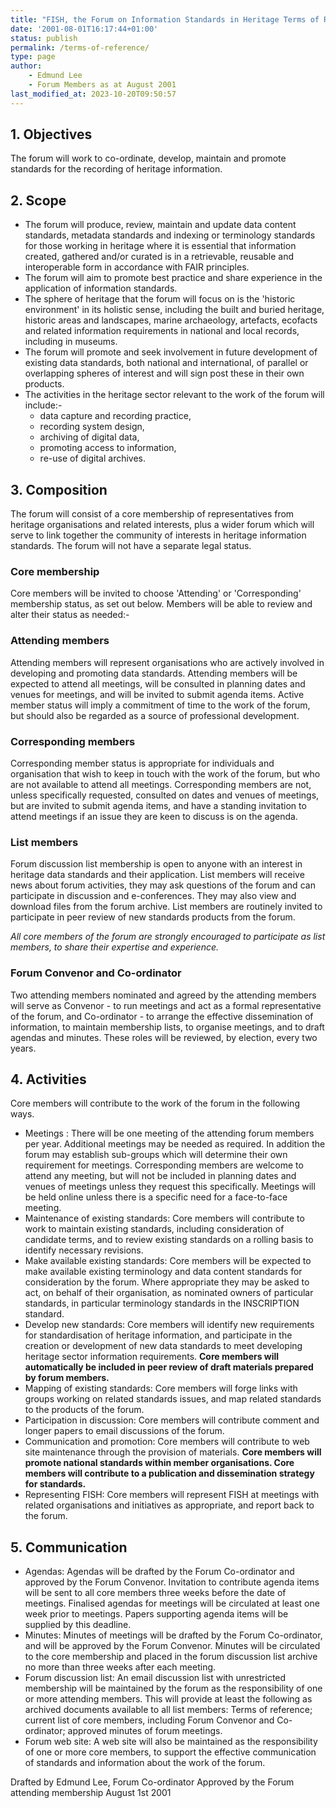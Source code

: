 ```yaml
---
title: "FISH, the Forum on Information Standards in Heritage Terms of Reference"
date: '2001-08-01T16:17:44+01:00'
status: publish
permalink: /terms-of-reference/
type: page
author: 
    - Edmund Lee
    - Forum Members as at August 2001
last_modified_at: 2023-10-20T09:50:57
---
```

## 1. Objectives

The forum will work to co-ordinate, develop, maintain and promote standards for the recording of heritage information.

## 2. Scope
 
* The forum will produce, review, maintain and update data content standards, metadata standards and indexing or terminology standards for those working in heritage where it is essential that information created, gathered and/or curated is in a retrievable, reusable and interoperable form in accordance with FAIR principles. 
* The forum will aim to promote best practice and share experience in the application of information standards. 
* The sphere of heritage that the forum will focus on is the 'historic environment' in its holistic sense, including the built and buried heritage, historic areas and landscapes, marine archaeology, artefacts, ecofacts and related information requirements in national and local records, including in museums. 
* The forum will promote and seek involvement in future development of existing data standards, both national and international, of parallel or overlapping spheres of interest and will sign post these in their own products. 
* The activities in the heritage sector relevant to the work of the forum will include:-
    * data capture and recording practice,
    * recording system design,
    * archiving of digital data,
    * promoting access to information,
    * re-use of digital archives.

## 3. Composition
      
The forum will consist of a core membership of representatives from heritage organisations and related interests, plus a wider forum which will serve to link together the community of interests in heritage information standards. The forum will not have a separate legal status.

### Core membership

Core members will be invited to choose 'Attending' or 'Corresponding' membership status, as set out below. Members will be able to review and alter their status as needed:-

### Attending members

Attending members will represent organisations who are actively involved in developing and promoting data standards. Attending members will be expected to attend all meetings, will be consulted in planning dates and venues for meetings, and will be invited to submit agenda items. Active member status will imply a commitment of time to the work of the forum, but should also be regarded as a source of professional development.

### Corresponding members

Corresponding member status is appropriate for individuals and organisation that wish to keep in touch with the work of the forum, but who are not available to attend all meetings. Corresponding members are not, unless specifically requested, consulted on dates and venues of meetings, but are invited to submit agenda items, and have a standing invitation to attend meetings if an issue they are keen to discuss is on the agenda.

### List members

Forum discussion list membership is open to anyone with an interest in heritage data standards and their application. List members will receive news about forum activities, they may ask questions of the forum and can participate in discussion and e-conferences. They may also view and download files from the forum archive. List members are routinely invited to participate in peer review of new standards products from the forum.

_All core members of the forum are strongly encouraged to participate as list members, to share their expertise and experience._

### Forum Convenor and Co-ordinator 

Two attending members nominated and agreed by the attending members will serve as Convenor - to run meetings and act as a formal representative of the forum, and Co-ordinator - to arrange the effective dissemination of information, to maintain membership lists, to organise meetings, and to draft agendas and minutes. These roles will be reviewed, by election, every two years.

## 4. Activities

Core members will contribute to the work of the forum in the following ways.
* Meetings : There will be one meeting of the attending forum members per year. Additional meetings may be needed as required. In addition the forum may establish sub-groups which will determine their own requirement for meetings. Corresponding members are welcome to attend any meeting, but will not be included in planning dates and venues of meetings unless they request this specifically. Meetings will be held online unless there is a specific need for a face-to-face meeting.
* Maintenance of existing standards: Core members will contribute to work to maintain existing standards, including consideration of candidate terms, and to review existing standards on a rolling basis to identify necessary revisions.
* Make available existing standards: Core members will be expected to make available existing terminology and data content standards for consideration by the forum. Where appropriate they may be asked to act, on behalf of their organisation, as nominated owners of particular standards, in particular terminology standards in the INSCRIPTION standard.
* Develop new standards: Core members will identify new requirements for standardisation of heritage information, and participate in the creation or development of new data standards to meet developing heritage sector information requirements. **Core members will automatically be included in peer review of draft materials prepared by forum members.** 
* Mapping of existing standards: Core members will forge links with groups working on related standards issues, and map related standards to the products of the forum.
* Participation in discussion: Core members will contribute comment and longer papers to email discussions of the forum.
* Communication and promotion: Core members will contribute to web site maintenance through the provision of materials. **Core members will promote national standards within member organisations. Core members will contribute to a publication and dissemination strategy for standards.**
* Representing FISH: Core members will represent FISH at meetings with related organisations and initiatives as appropriate, and report back to the forum.

## 5. Communication

* Agendas: Agendas will be drafted by the Forum Co-ordinator and approved by the Forum Convenor. Invitation to contribute agenda items will be sent to all core members three weeks before the date of meetings.
      Finalised agendas for meetings will be circulated at least one week prior to meetings. Papers supporting agenda items  will be supplied by this deadline.
* Minutes: Minutes of meetings will be drafted by the Forum Co-ordinator, and will be approved by the Forum Convenor. Minutes will be circulated to the core membership and placed in the forum discussion list archive no more than three weeks after each meeting.
* Forum discussion list: An email discussion list with unrestricted membership will be maintained by the forum as the responsibility of one or more attending members. This will provide at least the following as archived documents available to all list members:  Terms of reference; current list of core members, including Forum Convenor and Co-ordinator; approved minutes of forum meetings.
* Forum web site: A web site will also be maintained as the responsibility of one or more core members, to support the effective communication of standards and information about the work of the forum.

Drafted by Edmund Lee, Forum Co-ordinator
Approved by the Forum attending membership August 1st 2001
